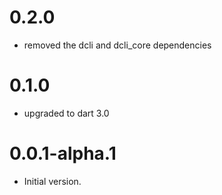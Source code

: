 # 0.2.0
- removed the dcli and dcli_core dependencies

# 0.1.0
- upgraded to dart 3.0

# 0.0.1-alpha.1
- Initial version.
